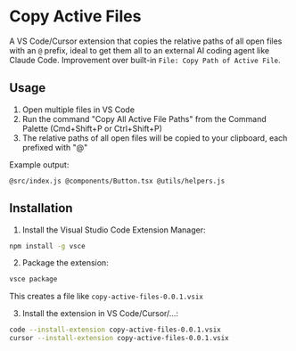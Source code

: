# Copy Active Files

A VS Code/Cursor extension that copies the relative paths of all open files with an `@` prefix, ideal to get them all to an external AI coding agent like Claude Code. Improvement over built-in `File: Copy Path of Active File`.

## Usage

1. Open multiple files in VS Code
2. Run the command "Copy All Active File Paths" from the Command Palette (Cmd+Shift+P or Ctrl+Shift+P)
3. The relative paths of all open files will be copied to your clipboard, each prefixed with "@"

Example output:

```
@src/index.js @components/Button.tsx @utils/helpers.js
```

## Installation


1. Install the Visual Studio Code Extension Manager:

```bash
npm install -g vsce
```

2. Package the extension:

```bash
vsce package
```

This creates a file like `copy-active-files-0.0.1.vsix`

3. Install the extension in VS Code/Cursor/...:

```bash
code --install-extension copy-active-files-0.0.1.vsix
cursor --install-extension copy-active-files-0.0.1.vsix
```
